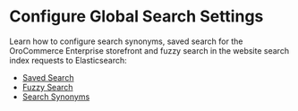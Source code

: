 <a id="configuration-guide-commerce-configuration-search"></a>

# Configure Global Search Settings

Learn how to configure search synonyms, saved search for the OroCommerce Enterprise storefront and fuzzy search in the website search index requests to Elasticsearch:

* [Saved Search](saved-search.md)
* [Fuzzy Search](fuzzy-search.md)
* [Search Synonyms](search-synonyms.md)
